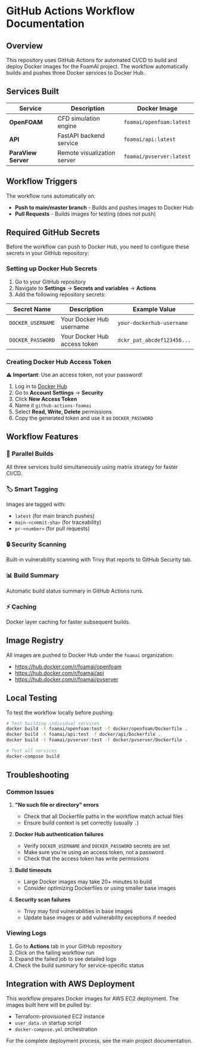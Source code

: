 # GitHub Actions Workflow Documentation

## Overview

This repository uses GitHub Actions for automated CI/CD to build and deploy Docker images for the FoamAI project. The workflow automatically builds and pushes three Docker services to Docker Hub.

## Services Built

| Service | Description | Docker Image |
|---------|-------------|--------------|
| **OpenFOAM** | CFD simulation engine | `foamai/openfoam:latest` |
| **API** | FastAPI backend service | `foamai/api:latest` |
| **ParaView Server** | Remote visualization server | `foamai/pvserver:latest` |

## Workflow Triggers

The workflow runs automatically on:
- **Push to main/master branch** - Builds and pushes images to Docker Hub
- **Pull Requests** - Builds images for testing (does not push)

## Required GitHub Secrets

Before the workflow can push to Docker Hub, you need to configure these secrets in your GitHub repository:

### Setting up Docker Hub Secrets

1. Go to your GitHub repository
2. Navigate to **Settings** → **Secrets and variables** → **Actions**
3. Add the following repository secrets:

| Secret Name | Description | Example Value |
|-------------|-------------|---------------|
| `DOCKER_USERNAME` | Your Docker Hub username | `your-dockerhub-username` |
| `DOCKER_PASSWORD` | Your Docker Hub access token | `dckr_pat_abcdef123456...` |

### Creating Docker Hub Access Token

⚠️ **Important**: Use an access token, not your password!

1. Log in to [Docker Hub](https://hub.docker.com/)
2. Go to **Account Settings** → **Security**
3. Click **New Access Token**
4. Name it `github-actions-foamai`
5. Select **Read, Write, Delete** permissions
6. Copy the generated token and use it as `DOCKER_PASSWORD`

## Workflow Features

### 🚀 **Parallel Builds**
All three services build simultaneously using matrix strategy for faster CI/CD.

### 🏷️ **Smart Tagging**
Images are tagged with:
- `latest` (for main branch pushes)
- `main-<commit-sha>` (for traceability)
- `pr-<number>` (for pull requests)

### 🔒 **Security Scanning**
Built-in vulnerability scanning with Trivy that reports to GitHub Security tab.

### 📊 **Build Summary**
Automatic build status summary in GitHub Actions runs.

### ⚡ **Caching**
Docker layer caching for faster subsequent builds.

## Image Registry

All images are pushed to Docker Hub under the `foamai` organization:
- https://hub.docker.com/r/foamai/openfoam
- https://hub.docker.com/r/foamai/api  
- https://hub.docker.com/r/foamai/pvserver

## Local Testing

To test the workflow locally before pushing:

```bash
# Test building individual services
docker build -t foamai/openfoam:test -f docker/openfoam/Dockerfile .
docker build -t foamai/api:test -f docker/api/Dockerfile .
docker build -t foamai/pvserver:test -f docker/pvserver/Dockerfile .

# Test all services
docker-compose build
```

## Troubleshooting

### Common Issues

1. **"No such file or directory" errors**
   - Check that all Dockerfile paths in the workflow match actual files
   - Ensure build context is set correctly (usually `.`)

2. **Docker Hub authentication failures**
   - Verify `DOCKER_USERNAME` and `DOCKER_PASSWORD` secrets are set
   - Make sure you're using an access token, not a password
   - Check that the access token has write permissions

3. **Build timeouts**
   - Large Docker images may take 20+ minutes to build
   - Consider optimizing Dockerfiles or using smaller base images

4. **Security scan failures**
   - Trivy may find vulnerabilities in base images
   - Update base images or add vulnerability exceptions if needed

### Viewing Logs

1. Go to **Actions** tab in your GitHub repository
2. Click on the failing workflow run
3. Expand the failed job to see detailed logs
4. Check the build summary for service-specific status

## Integration with AWS Deployment

This workflow prepares Docker images for AWS EC2 deployment. The images built here will be pulled by:
- Terraform-provisioned EC2 instance
- `user_data.sh` startup script
- `docker-compose.yml` orchestration

For the complete deployment process, see the main project documentation. 
